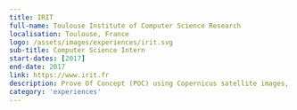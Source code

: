 ```yaml
---
title: IRIT
full-name: Toulouse Institute of Computer Science Research
localisation: Toulouse, France
logo: /assets/images/experiences/irit.svg
sub-title: Computer Science Intern
start-dates: [2017]
end-date: 2017
link: https://www.irit.fr
description: Prove Of Concept (POC) using Copernicus satellite images, for the purpose of studying agricultural soils.
category: 'experiences'
---
```

<!---
Gregoire Boiron <gregoire.boiron@gmail.com>
Copyright (c) 2018 Gregoire Boiron  All Rights Reserved.
--->